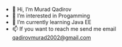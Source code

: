 - 👋 Hi, I’m Murad Qadirov
- 👀 I’m interested in Progamming
- 🌱 I’m currently learning Java EE
- 📫 If you want to reach me send me email qadirovmurad2002@gmail.com

<!---
Muradt/Muradt is a ✨ special ✨ repository because its `README.md` (this file) appears on your GitHub profile.
You can click the Preview link to take a look at your changes.
--->
